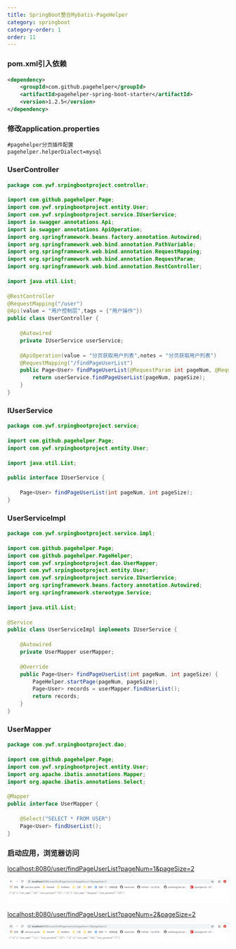 ```yaml
---
title: SpringBoot整合Mybatis-PageHelper
category: springboot
category-order: 1
order: 11
---
```


### pom.xml引入依赖

```xml
<dependency>
    <groupId>com.github.pagehelper</groupId>
    <artifactId>pagehelper-spring-boot-starter</artifactId>
    <version>1.2.5</version>
</dependency>
```

### 修改application.properties

```properties
#pagehelper分页插件配置
pagehelper.helperDialect=mysql
```

### UserController

```java
package com.ywf.srpingbootproject.controller;

import com.github.pagehelper.Page;
import com.ywf.srpingbootproject.entity.User;
import com.ywf.srpingbootproject.service.IUserService;
import io.swagger.annotations.Api;
import io.swagger.annotations.ApiOperation;
import org.springframework.beans.factory.annotation.Autowired;
import org.springframework.web.bind.annotation.PathVariable;
import org.springframework.web.bind.annotation.RequestMapping;
import org.springframework.web.bind.annotation.RequestParam;
import org.springframework.web.bind.annotation.RestController;

import java.util.List;

@RestController
@RequestMapping("/user")
@Api(value = "用户控制层",tags = {"用户操作"})
public class UserController {

    @Autowired
    private IUserService userService;

    @ApiOperation(value = "分页获取用户列表",notes = "分页获取用户列表")
    @RequestMapping("/findPageUserList")
    public Page<User> findPageUserList(@RequestParam int pageNum, @RequestParam int pageSize) {
        return userService.findPageUserList(pageNum, pageSize);
    }
}
```

### IUserService

```java
package com.ywf.srpingbootproject.service;

import com.github.pagehelper.Page;
import com.ywf.srpingbootproject.entity.User;

import java.util.List;

public interface IUserService {

    Page<User> findPageUserList(int pageNum, int pageSize);
}
```

### UserServiceImpl

```java
package com.ywf.srpingbootproject.service.impl;

import com.github.pagehelper.Page;
import com.github.pagehelper.PageHelper;
import com.ywf.srpingbootproject.dao.UserMapper;
import com.ywf.srpingbootproject.entity.User;
import com.ywf.srpingbootproject.service.IUserService;
import org.springframework.beans.factory.annotation.Autowired;
import org.springframework.stereotype.Service;

import java.util.List;

@Service
public class UserServiceImpl implements IUserService {

    @Autowired
    private UserMapper userMapper;

    @Override
    public Page<User> findPageUserList(int pageNum, int pageSize) {
        PageHelper.startPage(pageNum, pageSize);
        Page<User> records = userMapper.findUserList();
        return records;
    }
}
```

### UserMapper

```java
package com.ywf.srpingbootproject.dao;

import com.github.pagehelper.Page;
import com.ywf.srpingbootproject.entity.User;
import org.apache.ibatis.annotations.Mapper;
import org.apache.ibatis.annotations.Select;

@Mapper
public interface UserMapper {

    @Select("SELECT * FROM USER")
    Page<User> findUserList();
}

```

### 启动应用，浏览器访问

[localhost:8080/user/findPageUserList?pageNum=1&pageSize=2](localhost:8080/user/findPageUserList?pageNum=1&pageSize=2)

![img](../../images/springboot/sb18.png)

[localhost:8080/user/findPageUserList?pageNum=2&pageSize=2](localhost:8080/user/findPageUserList?pageNum=2&pageSize=2)

![img](../../images/springboot/sb19.png)